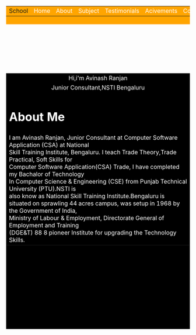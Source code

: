 <html>
<head> </HEAD>
<title>  </title>

<table   bgcolor="orange" width="1500" height="50">
<tr >
  <td width="28%" >School</td>
  <td width="5%" style="color:white;"> Home </a></td>
  <td width="5%" style="color:white;"> About </td>
  <td width="5%" style="color:white;"> Subject </td>
  <td width="5%" style="color:white;"> Testimonials </td>
  <td width="5%" style="color:white;"> Acivements </td>
  <td width="5%" style="color:white;"> Contact </td>
</tr>
</table>
<table bgcolor="black" width="1500" height="700" style="color:white;">
<tr align="center" > 
    <td >Hi,i'm Avinash Ranjan</td>
</tr>
<tr  align="center"> 
    <td> Junior Consultant,NSTI Bengaluru</td>
</tr> <br> <br><br>
<tr>
    <td> <H1 > About Me </H1></td>
</tr><br><br><br>
<tr>
    <td>I am Avinash Ranjan, Junior Consultant at Computer Software Application (CSA) at National<br> Skill Training Institute, Bengaluru. I teach Trade Theory,Trade Practical, Soft Skills for <br> Computer Software Application(CSA) Trade, I have completed my Bachalor of Technology<br> In Computer Science & Engineering (CSE) from Punjab Technical University (PTU).NSTI is<br>also know as National Skill Training Institute.Bengaluru is<br>situated on sprawling 44 acres campus, was setup in 1968 by the Government of India,<br>Ministry of Labour & Employment, Directorate General of Employment and Training<br>(DGE&T) 88 8 pioneer Institute for upgrading the Technology Skills.</td>

</tr>
</table>

